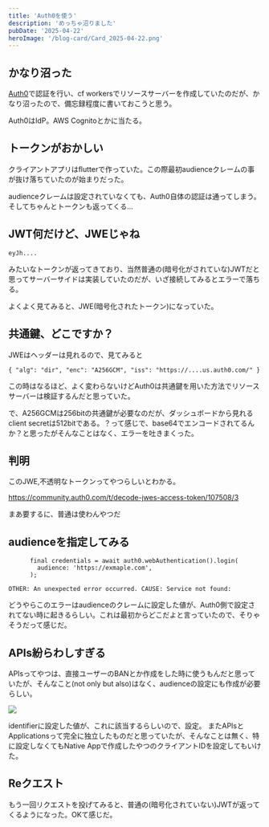 ```yaml
---
title: 'Auth0を使う'
description: 'めっちゃ沼りました'
pubDate: '2025-04-22'
heroImage: '/blog-card/Card_2025-04-22.png'
---
```

## かなり沼った

[Auth0](https://auth0.)で認証を行い、cf workersでリソースサーバーを作成していたのだが、かなり沼ったので、備忘録程度に書いておこうと思う。

Auth0はIdP。AWS Cognitoとかに当たる。

## トークンがおかしい
クライアントアプリはflutterで作っていた。この際最初audienceクレームの事が抜け落ちていたのが始まりだった。

audienceクレームは設定されていなくても、Auth0自体の認証は通ってしまう。そしてちゃんとトークンも返ってくる...

## JWT何だけど、JWEじゃね

```
eyJh....
```

みたいなトークンが返ってきており、当然普通の(暗号化がされていな)JWTだと思ってサーバーサイドは実装していたのだが、いざ接続してみるとエラーで落ちる。

よくよく見てみると、JWE(暗号化されたトークン)になっていた。

## 共通鍵、どこですか？

JWEはヘッダーは見れるので、見てみると
```
{ "alg": "dir", "enc": "A256GCM", "iss": "https://....us.auth0.com/" }
```

この時はなるほど、よく変わらないけどAuth0は共通鍵を用いた方法でリソースサーバーは検証するんだと思っていた。

で、A256GCMは256bitの共通鍵が必要なのだが、ダッシュボードから見れるclient secretは512bitである。？って感じで、base64でエンコードされてるんか？と思ったがそんなことはなく、エラーを吐きまくった。

## 判明

このJWE,不透明なトークンってやつらしいとわかる。

https://community.auth0.com/t/decode-jwes-access-token/107508/3

まあ要するに、普通は使わんやつだ

## audienceを指定してみる

```
      final credentials = await auth0.webAuthentication().login(
        audience: 'https://exmaple.com',
      );
```

```
OTHER: An unexpected error occurred. CAUSE: Service not found:
```

どうやらこのエラーはaudienceのクレームに設定した値が、Auth0側で設定されてない時に起きるらしい。これは最初からどこだよと言っていたので、そりゃそうだって感じだ。

## APIs紛らわしすぎる

APIsってやつは、直接ユーザーのBANとか作成をした時に使うもんだと思っていたが、そんなこと(not only but also)はなく、audienceの設定にも作成が必要らしい。

![](/blog-content-img/2025-04-22/image-1-10451cd18e80.png)

identifierに設定した値が、これに該当するらしいので、設定。
またAPIsとApplicationsって完全に独立したものだと思っていたが、そんなことは無く、特に設定しなくてもNative Appで作成したやつのクライアントIDを設定してもいけた。

## Reクエスト

もう一回リクエストを投げてみると、普通の(暗号化されていない)JWTが返ってくるようになった。OKて感じだ。
